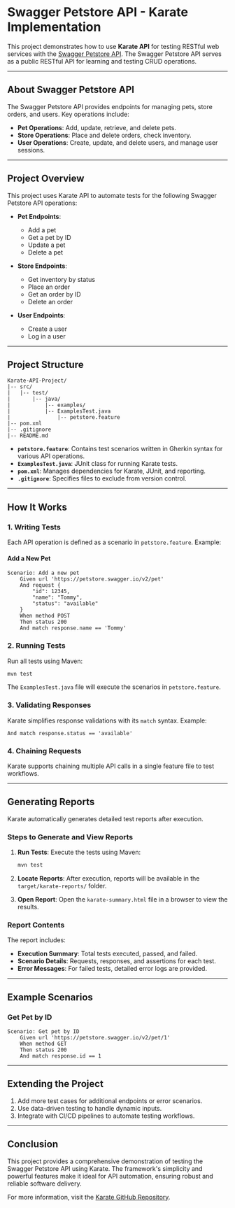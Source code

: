 # Swagger Petstore API - Karate Implementation

This project demonstrates how to use **Karate API** for testing RESTful web services with the [Swagger Petstore API](https://petstore.swagger.io/). The Swagger Petstore API serves as a public RESTful API for learning and testing CRUD operations.

---

## **About Swagger Petstore API**
The Swagger Petstore API provides endpoints for managing pets, store orders, and users. Key operations include:

- **Pet Operations**: Add, update, retrieve, and delete pets.
- **Store Operations**: Place and delete orders, check inventory.
- **User Operations**: Create, update, and delete users, and manage user sessions.

---

## **Project Overview**
This project uses Karate API to automate tests for the following Swagger Petstore API operations:

- **Pet Endpoints**: 
  - Add a pet
  - Get a pet by ID
  - Update a pet
  - Delete a pet

- **Store Endpoints**:
  - Get inventory by status
  - Place an order
  - Get an order by ID
  - Delete an order

- **User Endpoints**:
  - Create a user
  - Log in a user

---

## **Project Structure**

```plaintext
Karate-API-Project/
|-- src/
|   |-- test/
|       |-- java/
|           |-- examples/
|           |-- ExamplesTest.java
|               |-- petstore.feature
|-- pom.xml
|-- .gitignore
|-- README.md
```

- **`petstore.feature`**: Contains test scenarios written in Gherkin syntax for various API operations.
- **`ExamplesTest.java`**: JUnit class for running Karate tests.
- **`pom.xml`**: Manages dependencies for Karate, JUnit, and reporting.
- **`.gitignore`**: Specifies files to exclude from version control.

---

## **How It Works**

### **1. Writing Tests**
Each API operation is defined as a scenario in `petstore.feature`. Example:

#### Add a New Pet
```gherkin
Scenario: Add a new pet
    Given url 'https://petstore.swagger.io/v2/pet'
    And request {
        "id": 12345,
        "name": "Tommy",
        "status": "available"
    }
    When method POST
    Then status 200
    And match response.name == 'Tommy'
```

### **2. Running Tests**
Run all tests using Maven:
```bash
mvn test
```

The `ExamplesTest.java` file will execute the scenarios in `petstore.feature`.

### **3. Validating Responses**
Karate simplifies response validations with its `match` syntax. Example:
```gherkin
And match response.status == 'available'
```

### **4. Chaining Requests**
Karate supports chaining multiple API calls in a single feature file to test workflows.

---

## **Generating Reports**

Karate automatically generates detailed test reports after execution.

### **Steps to Generate and View Reports**

1. **Run Tests**: Execute the tests using Maven:
   ```bash
   mvn test
   ```

2. **Locate Reports**: After execution, reports will be available in the `target/karate-reports/` folder.

3. **Open Report**: Open the `karate-summary.html` file in a browser to view the results.

### **Report Contents**
The report includes:

- **Execution Summary**: Total tests executed, passed, and failed.
- **Scenario Details**: Requests, responses, and assertions for each test.
- **Error Messages**: For failed tests, detailed error logs are provided.

---

## **Example Scenarios**

### **Get Pet by ID**
```gherkin
Scenario: Get pet by ID
    Given url 'https://petstore.swagger.io/v2/pet/1'
    When method GET
    Then status 200
    And match response.id == 1
```
---

## **Extending the Project**

1. Add more test cases for additional endpoints or error scenarios.
2. Use data-driven testing to handle dynamic inputs.
3. Integrate with CI/CD pipelines to automate testing workflows.

---

## **Conclusion**
This project provides a comprehensive demonstration of testing the Swagger Petstore API using Karate. The framework's simplicity and powerful features make it ideal for API automation, ensuring robust and reliable software delivery.

For more information, visit the [Karate GitHub Repository](https://github.com/karatelabs/karate).

